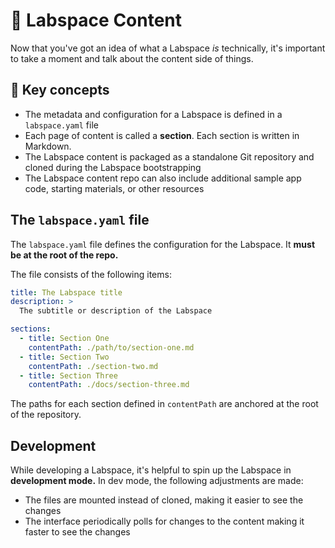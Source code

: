# 🔨 Labspace Content

Now that you've got an idea of what a Labspace _is_ technically, it's important to take a moment and talk about the content side of things.

## 🔑 Key concepts

- The metadata and configuration for a Labspace is defined in a `labspace.yaml` file
- Each page of content is called a **section**. Each section is written in Markdown.
- The Labspace content is packaged as a standalone Git repository and cloned during the Labspace bootstrapping
- The Labspace content repo can also include additional sample app code, starting materials, or other resources


## The `labspace.yaml` file

The `labspace.yaml` file defines the configuration for the Labspace. It **must be at the root of the repo.**

The file consists of the following items:

```yaml
title: The Labspace title
description: >
  The subtitle or description of the Labspace

sections:
  - title: Section One
    contentPath: ./path/to/section-one.md
  - title: Section Two
    contentPath: ./section-two.md
  - title: Section Three
    contentPath: ./docs/section-three.md
```

The paths for each section defined in `contentPath` are anchored at the root of the repository.


## Development

While developing a Labspace, it's helpful to spin up the Labspace in **development mode.** In dev mode, the following adjustments are made:

- The files are mounted instead of cloned, making it easier to see the changes
- The interface periodically polls for changes to the content making it faster to see the changes
